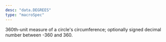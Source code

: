 ```yaml
---
desc: "data.DEGREES"
type: "macroSpec"
---
```


360th-unit measure of a circle's circumference; optionally signed decimal number between
-360 and 360.